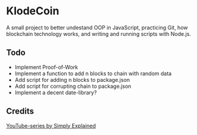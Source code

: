 # KlodeCoin

A small project to better undestand OOP in JavaScript, practicing Git, how blockchain technology works, and writing and running scripts with Node.js.

## Todo
- Implement Proof-of-Work
- Implement a function to add n blocks to chain with random data
- Add script for adding n blocks to package.json
- Add script for corrupting chain to package.json
- Implement a decent date-library?

## Credits
[YouTube-series by Simply Explained](https://www.youtube.com/watch?v=zVqczFZr124&list=PLzvRQMJ9HDiTqZmbtFisdXFxul5k0F-Q4)